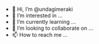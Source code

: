 - 👋 Hi, I’m @undagimeraki
- 👀 I’m interested in ...
- 🌱 I’m currently learning ...
- 💞️ I’m looking to collaborate on ...
- 📫 How to reach me ...

<!---
undagimeraki/undagimeraki is a ✨ special ✨ repository because its `README.md` (this file) appears on your GitHub profile.
You can click the Preview link to take a look at your changes.
--->
